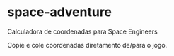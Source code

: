 # space-adventure
Calculadora de coordenadas para Space Engineers

Copie e cole coordenadas diretamento de/para o jogo.
